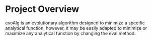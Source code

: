 Project Overview
==============

evoAlg is an evolutionary algorithm designed to minimize a specific 
analytical function, however, it may be easily adapted to minimize
or maximize any analytical function by changing the eval method.
